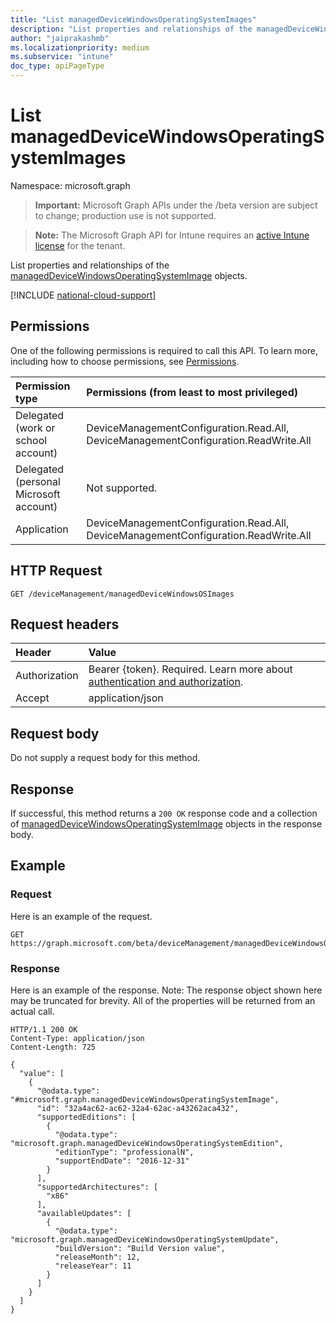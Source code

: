```yaml
---
title: "List managedDeviceWindowsOperatingSystemImages"
description: "List properties and relationships of the managedDeviceWindowsOperatingSystemImage objects."
author: "jaiprakashmb"
ms.localizationpriority: medium
ms.subservice: "intune"
doc_type: apiPageType
---
```


# List managedDeviceWindowsOperatingSystemImages

Namespace: microsoft.graph

> **Important:** Microsoft Graph APIs under the /beta version are subject to change; production use is not supported.

> **Note:** The Microsoft Graph API for Intune requires an [active Intune license](https://go.microsoft.com/fwlink/?linkid=839381) for the tenant.

List properties and relationships of the [managedDeviceWindowsOperatingSystemImage](../resources/intune-osprovisioninggraphservice-manageddevicewindowsoperatingsystemimage.md) objects.

[!INCLUDE [national-cloud-support](../../includes/global-only.md)]

## Permissions
One of the following permissions is required to call this API. To learn more, including how to choose permissions, see [Permissions](/graph/permissions-reference).

|Permission type|Permissions (from least to most privileged)|
|:---|:---|
|Delegated (work or school account)|DeviceManagementConfiguration.Read.All, DeviceManagementConfiguration.ReadWrite.All|
|Delegated (personal Microsoft account)|Not supported.|
|Application|DeviceManagementConfiguration.Read.All, DeviceManagementConfiguration.ReadWrite.All|

## HTTP Request
<!-- {
  "blockType": "ignored"
}
-->
``` http
GET /deviceManagement/managedDeviceWindowsOSImages
```

## Request headers
|Header|Value|
|:---|:---|
|Authorization|Bearer {token}. Required. Learn more about [authentication and authorization](/graph/auth/auth-concepts).|
|Accept|application/json|

## Request body
Do not supply a request body for this method.

## Response
If successful, this method returns a `200 OK` response code and a collection of [managedDeviceWindowsOperatingSystemImage](../resources/intune-osprovisioninggraphservice-manageddevicewindowsoperatingsystemimage.md) objects in the response body.

## Example

### Request
Here is an example of the request.
``` http
GET https://graph.microsoft.com/beta/deviceManagement/managedDeviceWindowsOSImages
```

### Response
Here is an example of the response. Note: The response object shown here may be truncated for brevity. All of the properties will be returned from an actual call.
``` http
HTTP/1.1 200 OK
Content-Type: application/json
Content-Length: 725

{
  "value": [
    {
      "@odata.type": "#microsoft.graph.managedDeviceWindowsOperatingSystemImage",
      "id": "32a4ac62-ac62-32a4-62ac-a43262aca432",
      "supportedEditions": [
        {
          "@odata.type": "microsoft.graph.managedDeviceWindowsOperatingSystemEdition",
          "editionType": "professionalN",
          "supportEndDate": "2016-12-31"
        }
      ],
      "supportedArchitectures": [
        "x86"
      ],
      "availableUpdates": [
        {
          "@odata.type": "microsoft.graph.managedDeviceWindowsOperatingSystemUpdate",
          "buildVersion": "Build Version value",
          "releaseMonth": 12,
          "releaseYear": 11
        }
      ]
    }
  ]
}
```
